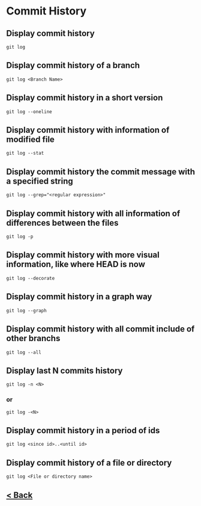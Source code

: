 # Commit History

## Display commit history

    git log

## Display commit history of a branch

    git log <Branch Name>

## Display commit history in a short version

    git log --oneline

## Display commit history with information of modified file

    git log --stat

## Display commit history the commit message with a specified string

    git log --grep="<regular expression>"

## Display commit history with all information of differences between the files

    git log -p

## Display commit history with more visual information, like where HEAD is now

    git log --decorate

## Display commit history in a graph way

    git log --graph

## Display commit history with all commit include of other branchs

    git log --all

## Display last N commits history

    git log -n <N>

### or

    git log -<N>

## Display commit history in a period of ids

    git log <since id>..<until id>

## Display commit history of a file or directory

    git log <File or directory name>

## [< Back](README.md)